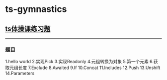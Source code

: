 <!--
 * @Author: Cain
 * @Date: 2023-04-08 21:27:01
 * @LastEditors: Cain
 * @LastEditTime: 2023-04-09 15:29:17
-->
# ts-gymnastics
## [ts体操课练习题](https://github.com/type-challenges/type-challenges/blob/main/README.zh-CN.md)

---

### 题目
1.hello world
2.实现Pick
3.实现Readonly
4.元组转换为对象
5.第一个元素
6.获取元组长度
7.Exclude
8.Awaited
9.If
10.Concat
11.Includes
12.Push
13.Unshift
14.Parameters

